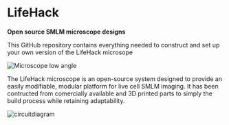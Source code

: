 # LifeHack
**Open source SMLM microscope designs**

This GitHub repository contains everything needed to construct and set up your own version of the LifeHack microsope

![Microscope low angle](https://github.com/Joshedwards222/LifeHack/blob/master/Images/Microscope-body_Low_angle.png)

The LifeHack microscope is an open-source system designed to provide an easily modifiable, modular platform for live cell SMLM imaging. It has been contructed from comercially available and 3D printed parts to simply the build process while retaining adaptability.





![circuitdiagram](https://github.com/Joshedwards222/LifeHack/blob/master/Images/Circuit%20Diagram.jpg)

